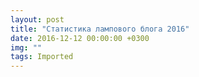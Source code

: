 ```yaml
---
layout: post
title: "Статистика лампового блога 2016"
date: 2016-12-12 00:00:00 +0300
img: ""
tags: Imported
---
```


